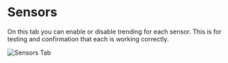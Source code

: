 # Sensors

On this tab you can enable or disable trending for each sensor. This is for testing and confirmation that each is working correctly.

![Sensors Tab](../img/sensors.png)
